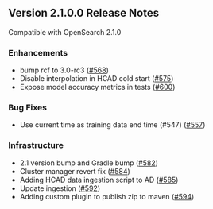 ## Version 2.1.0.0 Release Notes

Compatible with OpenSearch 2.1.0


### Enhancements

* bump rcf to 3.0-rc3 ([#568](https://github.com/opensearch-project/anomaly-detection/pull/568))
* Disable interpolation in HCAD cold start ([#575](https://github.com/opensearch-project/anomaly-detection/pull/575))
* Expose model accuracy metrics in tests ([#600](https://github.com/opensearch-project/anomaly-detection/pull/600))

### Bug Fixes

* Use current time as training data end time (#547) ([#557](https://github.com/opensearch-project/anomaly-detection/pull/557))

### Infrastructure

* 2.1 version bump and Gradle bump ([#582](https://github.com/opensearch-project/anomaly-detection/pull/582))
* Cluster manager revert fix ([#584](https://github.com/opensearch-project/anomaly-detection/pull/584))
* Adding HCAD data ingestion script to AD ([#585](https://github.com/opensearch-project/anomaly-detection/pull/585))
* Update ingestion ([#592](https://github.com/opensearch-project/anomaly-detection/pull/592))
* Adding custom plugin to publish zip to maven ([#594](https://github.com/opensearch-project/anomaly-detection/pull/594))
